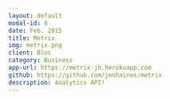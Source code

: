 ```yaml
---
layout: default
modal-id: 6
date: Feb. 2015
title: Metrix
img: metrix.png
client: Bloc
category: Business
app-url: https://metrix-jh.herokuapp.com
github: https://github.com/jenhaines/metrix
description: Analytics API!
---
```



